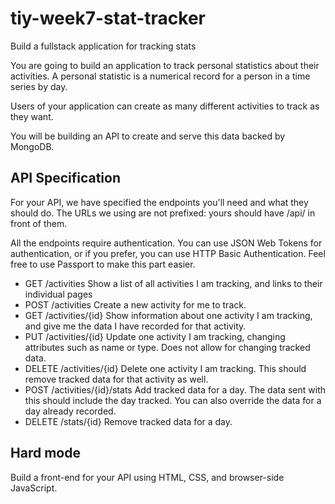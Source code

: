 # tiy-week7-stat-tracker
Build a fullstack application for tracking stats

You are going to build an application to track personal statistics about their activities. A personal statistic is a numerical record for a person in a time series by day.

Users of your application can create as many different activities to track as they want.

You will be building an API to create and serve this data backed by MongoDB.

## API Specification
For your API, we have specified the endpoints you'll need and what they should do. The URLs we using are not prefixed: yours should have /api/ in front of them.

All the endpoints require authentication. You can use JSON Web Tokens for authentication, or if you prefer, you can use HTTP Basic Authentication. Feel free to use Passport to make this part easier.

- GET	/activities	Show a list of all activities I am tracking, and links to their individual pages
- POST	/activities	Create a new activity for me to track.
- GET	/activities/{id}	Show information about one activity I am tracking, and give me the data I have recorded for that activity.
- PUT	/activities/{id}	Update one activity I am tracking, changing attributes such as name or type. Does not allow for changing tracked data.
- DELETE	/activities/{id}	Delete one activity I am tracking. This should remove tracked data for that activity as well.
- POST	/activities/{id}/stats	Add tracked data for a day. The data sent with this should include the day tracked. You can also override the data for a day already recorded.
- DELETE	/stats/{id}	Remove tracked data for a day.


## Hard mode
Build a front-end for your API using HTML, CSS, and browser-side JavaScript.


